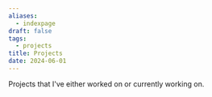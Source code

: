 ```yaml
---
aliases:
  - indexpage
draft: false
tags:
  - projects
title: Projects
date: 2024-06-01
---
```


Projects that I've either worked on or currently working on.
